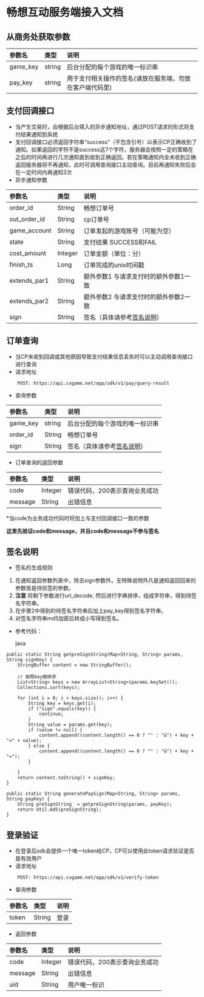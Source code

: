 畅想互动服务端接入文档
=================
从商务处获取参数
-------------

参数名 | 类型 | 说明   
:------- |:------- | :-----------
game_key | string | 后台分配的每个游戏的唯一标识串
pay_key | string | 用于支付相关操作的签名(请放在服务端，勿放在客户端代码里)

支付回调接口
-------------

* 当产生交易时，会根据后台填入的异步通知地址，通过POST请求的形式将支付结果通知到系统
* 支付回调接口必须返回字符串“success”（不包含引号）以表示CP正确收到了通知。如果返回的字符不是success这7个字符，服务器会按照一定的策略在之后的时间再进行几次通知直到收到正确返回。若在策略通知内全未收到正确返回服务器将不再通知，此时可调用查询接口主动查询。目前再通知失败后会在一定时间内再通知3次
* 异步通知参数

参数名 | 类型 | 说明   
:------- |:------- | :-----------
order_id | String | 畅想订单号
out_order_id | String | cp订单号
game_account | String | 订单发起的游戏账号（可能为空）
state | String | 支付结果 SUCCESS和FAIL
cost_amount | Integer | 订单金额（单位：分）
finish_ts | Long | 订单完成的unix时间戳
extends_par1 | String | 额外参数1 与请求支付时的额外参数1一致
extends_par2 | String | 额外参数2 与请求支付时的额外参数2一致
sign | String | 签名（具体请参考[签名说明](#签名说明)）

订单查询
-------------
* 当CP未收到回调或其他原因导致支付结果信息丢失时可以主动调用查询接口进行查询
* 请求地址

```
	POST: https://api.cxgame.net/app/sdk/v1/pay/query-result
```
* 查询参数

参数名 | 类型 | 说明   
:------- |:------- | :-----------
game_key | string | 后台分配的每个游戏的唯一标识串
order_id | String | 畅想订单号
sign | String | 签名（具体请参考[签名说明](#签名说明)）

* 订单查询的返回参数

参数名 | 类型 | 说明   
:------- |:------- | :-----------
code | Integer | 错误代码，200表示查询业务成功
message | String | 出错信息
*当code为业务成功代码时将加上与支付回调接口一致的参数

**这里先验证code和message，并且code和message不参与签名**
	


签名说明
-------------
* 签名的生成规则

1. 在通知返回参数列表中，除去sign参数外，无特殊说明外凡是通知返回回来的参数皆是待验签的参数。
2. **注意** 将剩下参数进行url_decode, 然后进行字典排序，组成字符串，得到待签名字符串。
3. 在步骤2中得到的待签名字符串后加上pay_key得到签名字符串。
4. 对签名字符串md5加密后转成小写得到签名。

* 参考代码：

	java
	
```
public static String getpreSignString(Map<String, String> params, String signKey) {
    StringBuffer content = new StringBuffer();

    // 按照key做排序
    List<String> keys = new ArrayList<String>(params.keySet());
    Collections.sort(keys);

    for (int i = 0; i < keys.size(); i++) {
        String key = keys.get(i);
        if ("sign".equals(key)) {
            continue;
        }
        String value = params.get(key);
        if (value != null) {
            content.append((content.length() == 0 ? "" : "&") + key + "=" + value);
        } else {
            content.append((content.length() == 0 ? "" : "&") + key + "=");
        }

    }
    return content.toString() + signKey;
}

public static String generatePaySign(Map<String, String> params, String payKey) {
    String preSignString  = getpreSignString(params, payKey);
    return Util.md5(preSignString);
}
```

登录验证
-------------
* 在登录后sdk会提供一个唯一token给CP，CP可以使用此token请求验证是否是有效用户
* 请求地址

```
	POST: https://api.cxgame.net/app/sdk/v1/verify-token
```
* 查询参数

参数名 | 类型 | 说明   
:------- |:------- | :-----------
token | String | 登录

* 返回参数

参数名 | 类型 | 说明   
:------- |:------- | :-----------
code | Integer | 错误代码，200表示查询业务成功
message | String | 出错信息
uid | String | 用户唯一标识

